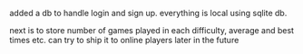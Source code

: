 added a db to handle login and sign up. everything is local
using sqlite db.

next is to store number of games played in each difficulty, average and best times etc.
can try to ship it to online players later in the future